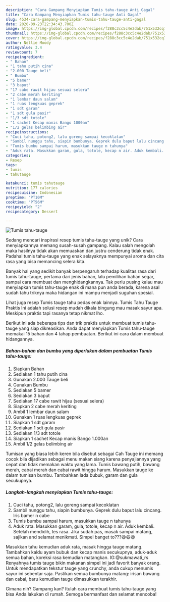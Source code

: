 ```yaml
---
description: "Cara Gampang Menyiapkan Tumis tahu-tauge Anti Gagal"
title: "Cara Gampang Menyiapkan Tumis tahu-tauge Anti Gagal"
slug: 4534-cara-gampang-menyiapkan-tumis-tahu-tauge-anti-gagal
date: 2020-09-23T22:34:43.700Z
image: https://img-global.cpcdn.com/recipes/f288c3cc5c4e2dab/751x532cq70/tumis-tahu-tauge-foto-resep-utama.jpg
thumbnail: https://img-global.cpcdn.com/recipes/f288c3cc5c4e2dab/751x532cq70/tumis-tahu-tauge-foto-resep-utama.jpg
cover: https://img-global.cpcdn.com/recipes/f288c3cc5c4e2dab/751x532cq70/tumis-tahu-tauge-foto-resep-utama.jpg
author: Nellie Moody
ratingvalue: 3.4
reviewcount: 7
recipeingredient:
- " Bahan"
- "1 tahu putih cina"
- "2.000 Tauge beli"
- " Bumbu"
- "5 bamer"
- "3 baput"
- "17 cabe rawit hijau sesuai selera"
- "2 cabe merah keriting"
- "1 lembar daun salam"
- "1 ruas lengkuas geprek"
- "1 sdt garam"
- "1 sdt gula pasir"
- "1/3 sdt totole"
- "1 sachet Kecap manis Bango 1000an"
- "1/2 gelas belimbing air"
recipeinstructions:
- "Cuci tahu, potong2, lalu goreng sampai kecoklatan"
- "Sambil nunggu tahu, siapin bumbunya. Geprek dulu baput lalu cincang. Iris bamer n cabe"
- "Tumis bumbu sampai harum, masukkan tauge n tahunya"
- "Aduk rata. Masukkan garam, gula, totole, kecap n air. Aduk kembali. Setelah mendidih, tes rasa. Jika sudah pas, masak sampai matang, sajikan and selamat menikmati. Simpel banget to???😆😆😆"
categories:
- Resep
tags:
- tumis
- tahutauge

katakunci: tumis tahutauge 
nutrition: 177 calories
recipecuisine: Indonesian
preptime: "PT10M"
cooktime: "PT56M"
recipeyield: "2"
recipecategory: Dessert

---
```



![Tumis tahu-tauge](https://img-global.cpcdn.com/recipes/f288c3cc5c4e2dab/751x532cq70/tumis-tahu-tauge-foto-resep-utama.jpg)

Sedang mencari inspirasi resep tumis tahu-tauge yang unik? Cara menyiapkannya memang susah-susah gampang. Kalau salah mengolah maka hasilnya tidak akan memuaskan dan justru cenderung tidak enak. Padahal tumis tahu-tauge yang enak selayaknya mempunyai aroma dan cita rasa yang bisa memancing selera kita.

Banyak hal yang sedikit banyak berpengaruh terhadap kualitas rasa dari tumis tahu-tauge, pertama dari jenis bahan, lalu pemilihan bahan segar, sampai cara membuat dan menghidangkannya. Tak perlu pusing kalau mau menyiapkan tumis tahu-tauge enak di mana pun anda berada, karena asal sudah tahu triknya maka hidangan ini mampu menjadi suguhan spesial.

Lihat juga resep Tumis tauge tahu pedas enak lainnya. Tumis Tahu Tauge Praktis Ini adalah solusi resep mudah dikala bingung mau masak sayur apa. Meskipun praktis tapi rasanya tetap nikmat lho.


Berikut ini ada beberapa tips dan trik praktis untuk membuat tumis tahu-tauge yang siap dikreasikan. Anda dapat menyiapkan Tumis tahu-tauge memakai 15 bahan dan 4 tahap pembuatan. Berikut ini cara dalam membuat hidangannya.

<!--inarticleads1-->

##### Bahan-bahan dan bumbu yang diperlukan dalam pembuatan Tumis tahu-tauge:

1. Siapkan  Bahan
1. Sediakan 1 tahu putih cina
1. Gunakan 2.000 Tauge beli
1. Gunakan  Bumbu
1. Sediakan 5 bamer
1. Sediakan 3 baput
1. Sediakan 17 cabe rawit hijau (sesuai selera)
1. Siapkan 2 cabe merah keriting
1. Ambil 1 lembar daun salam
1. Gunakan 1 ruas lengkuas geprek
1. Siapkan 1 sdt garam
1. Sediakan 1 sdt gula pasir
1. Sediakan 1/3 sdt totole
1. Siapkan 1 sachet Kecap manis Bango 1.000an
1. Ambil 1/2 gelas belimbing air


Tumisan yang biasa lebih keren bila disebut sebagai Cah Tauge ini memang cocok bila dijadikan sebagai menu makan siang karena penyajiannya yang cepat dan tidak memakan waktu yang lama. Tumis bawang putih, bawang merah, cabai merah dan cabai rawit hingga harum. Masukkan tauge ke dalam tumisan bumbu. Tambahkan lada bubuk, garam dan gula secukupnya. 

<!--inarticleads2-->

##### Langkah-langkah menyiapkan Tumis tahu-tauge:

1. Cuci tahu, potong2, lalu goreng sampai kecoklatan
1. Sambil nunggu tahu, siapin bumbunya. Geprek dulu baput lalu cincang. Iris bamer n cabe
1. Tumis bumbu sampai harum, masukkan tauge n tahunya
1. Aduk rata. Masukkan garam, gula, totole, kecap n air. Aduk kembali. Setelah mendidih, tes rasa. Jika sudah pas, masak sampai matang, sajikan and selamat menikmati. Simpel banget to???😆😆😆


Masukkan tahu kemudian aduk rata, masak hingga tauge matang. Tambahkan kaldu ayam bubuk dan kecap manis secukupnya, aduk-aduk semua bahan, koreksi rasa kemudian matangkan. IG:@sukmawati_rs Renyahnya tumis tauge bikin makanan simpel ini jadi favorit banyak orang. Untuk mendapatkan tekstur tauge yang crunchy, anda cukup menumis sayur ini sebentar saja. Pastikan semua bumbunya matang: irisan bawang dan cabai, baru kemudian tauge dimasukkan terakhir. 

Gimana nih? Gampang kan? Itulah cara membuat tumis tahu-tauge yang bisa Anda lakukan di rumah. Semoga bermanfaat dan selamat mencoba!
